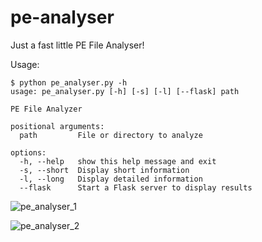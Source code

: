 # pe-analyser
Just a fast little PE File Analyser!

Usage:
```
$ python pe_analyser.py -h
usage: pe_analyser.py [-h] [-s] [-l] [--flask] path

PE File Analyzer

positional arguments:
  path         File or directory to analyze

options:
  -h, --help   show this help message and exit
  -s, --short  Display short information
  -l, --long   Display detailed information
  --flask      Start a Flask server to display results
```

![pe_analyser_1](https://github.com/user-attachments/assets/cc7121de-8c0a-416e-bbc5-8f405c304117)

![pe_analyser_2](https://github.com/user-attachments/assets/57d9333b-99e5-4f99-bf05-e8626256b61d)

